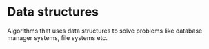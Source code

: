 # Data structures
Algorithms that uses data structures to solve problems like database manager systems, file systems etc.
